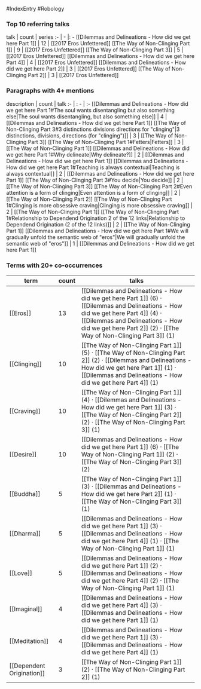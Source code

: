 #IndexEntry #Robology

### Top 10 referring talks
talk | count | series
:- | - |: -
[[Dilemmas and Delineations - How did we get here Part 1]] | 12 | [[2017 Eros Unfettered]]
[[The Way of Non-Clinging Part 1]] | 9 | [[2017 Eros Unfettered]]
[[The Way of Non-Clinging Part 3]] | 5 | [[2017 Eros Unfettered]]
[[Dilemmas and Delineations - How did we get here Part 4]] | 4 | [[2017 Eros Unfettered]]
[[Dilemmas and Delineations - How did we get here Part 2]] | 3 | [[2017 Eros Unfettered]]
[[The Way of Non-Clinging Part 2]] | 3 | [[2017 Eros Unfettered]]

### Paragraphs with 4+ mentions
description | count | talk
:- | : - | :-
[[Dilemmas and Delineations - How did we get here Part 1#The soul wants disentangling but also something else\|The soul wants disentangling, but also something else]] | 4 | [[Dilemmas and Delineations - How did we get here Part 1]]
[[The Way of Non-Clinging Part 3#3 distinctions divisions directions for "clinging"\|3 distinctions, divisions, directions (for "clinging")]] | 3 | [[The Way of Non-Clinging Part 3]]
[[The Way of Non-Clinging Part 1#Fetters\|Fetters]] | 3 | [[The Way of Non-Clinging Part 1]]
[[Dilemmas and Delineations - How did we get here Part 1#Why delineate\|Why delineate?]] | 2 | [[Dilemmas and Delineations - How did we get here Part 1]]
[[Dilemmas and Delineations - How did we get here Part 1#Teaching is always contextual\|Teaching is always contextual]] | 2 | [[Dilemmas and Delineations - How did we get here Part 1]]
[[The Way of Non-Clinging Part 3#You decide\|You decide]] | 2 | [[The Way of Non-Clinging Part 3]]
[[The Way of Non-Clinging Part 2#Even attention is a form of clinging\|Even attention is a form of clinging]] | 2 | [[The Way of Non-Clinging Part 2]]
[[The Way of Non-Clinging Part 1#Clinging is more obsessive craving\|Clinging is more obsessive craving]] | 2 | [[The Way of Non-Clinging Part 1]]
[[The Way of Non-Clinging Part 1#Relationship to Dependend Origination 2 of the 12 links\|Relationship to Dependend Origination (2 of the 12 links)]] | 2 | [[The Way of Non-Clinging Part 1]]
[[Dilemmas and Delineations - How did we get here Part 1#We will gradually unfold the semantic web of "eros"\|We will gradually unfold the semantic web of "eros"]] | 1 | [[Dilemmas and Delineations - How did we get here Part 1]]

### Terms with 20+ co-occurrences
term | count | talks
-|-|-
[[Eros]] | 13 | <span class="counts">[[Dilemmas and Delineations - How did we get here Part 1]] (6) · [[Dilemmas and Delineations - How did we get here Part 4]] (4) · [[Dilemmas and Delineations - How did we get here Part 2]] (2) · [[The Way of Non-Clinging Part 3]] (1)</span> 
[[Clinging]] | 10 | <span class="counts">[[The Way of Non-Clinging Part 1]] (5) · [[The Way of Non-Clinging Part 2]] (2) · [[Dilemmas and Delineations - How did we get here Part 1]] (1) · [[Dilemmas and Delineations - How did we get here Part 4]] (1)</span> 
[[Craving]] | 10 | <span class="counts">[[The Way of Non-Clinging Part 1]] (4) · [[Dilemmas and Delineations - How did we get here Part 1]] (3) · [[The Way of Non-Clinging Part 2]] (2) · [[The Way of Non-Clinging Part 3]] (1)</span> 
[[Desire]] | 10 | <span class="counts">[[Dilemmas and Delineations - How did we get here Part 1]] (6) · [[The Way of Non-Clinging Part 1]] (2) · [[The Way of Non-Clinging Part 3]] (2)</span> 
[[Buddha]] | 5 | <span class="counts">[[The Way of Non-Clinging Part 1]] (3) · [[Dilemmas and Delineations - How did we get here Part 2]] (1) · [[The Way of Non-Clinging Part 3]] (1)</span> 
[[Dharma]] | 5 | <span class="counts">[[Dilemmas and Delineations - How did we get here Part 1]] (3) · [[Dilemmas and Delineations - How did we get here Part 4]] (1) · [[The Way of Non-Clinging Part 1]] (1)</span> 
[[Love]] | 5 | <span class="counts">[[Dilemmas and Delineations - How did we get here Part 1]] (2) · [[Dilemmas and Delineations - How did we get here Part 4]] (2) · [[The Way of Non-Clinging Part 1]] (1)</span> 
[[Imaginal]] | 4 | <span class="counts">[[Dilemmas and Delineations - How did we get here Part 4]] (3) · [[Dilemmas and Delineations - How did we get here Part 1]] (1)</span> 
[[Meditation]] | 4 | <span class="counts">[[Dilemmas and Delineations - How did we get here Part 1]] (3) · [[Dilemmas and Delineations - How did we get here Part 4]] (1)</span> 
[[Dependent Origination]] | 3 | <span class="counts">[[The Way of Non-Clinging Part 1]] (2) · [[The Way of Non-Clinging Part 2]] (1)</span> 

